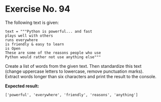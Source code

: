 # Exercise No. 94

The following text is given:


    text = """Python is powerful... and fast
    plays well with others
    runs everywhere
    is friendly & easy to learn
    is Open
    These are some of the reasons people who use 
    Python would rather not use anything else"""


Create a list of words from the given text. Then standardize this text (change uppercase letters to lowercase, remove punctuation marks). Extract words longer than six characters and print the result to the console.


**Expected result:**


    ['powerful', 'everywhere', 'friendly', 'reasons', 'anything']